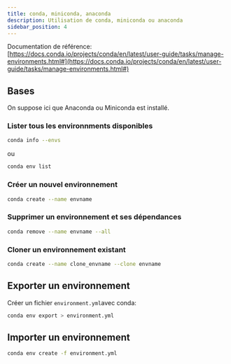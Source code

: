 ```yaml
---
title: conda, miniconda, anaconda
description: Utilisation de conda, miniconda ou anaconda
sidebar_position: 4
---
```


Documentation de référence: [https://docs.conda.io/projects/conda/en/latest/user-guide/tasks/manage-environments.html#](https://docs.conda.io/projects/conda/en/latest/user-guide/tasks/manage-environments.html#)

## Bases

On suppose ici que Anaconda ou Miniconda est installé.

### Lister tous les environnments disponibles

```bash
conda info --envs
```

ou

```bash
conda env list
```

### Créer un nouvel environnement

```bash
conda create --name envname
```

### Supprimer un environnement et ses dépendances

```bash
conda remove --name envname --all
```

### Cloner un environnement existant

```bash
conda create --name clone_envname --clone envname
```

## Exporter un environnement

Créer un fichier `environment.yml`avec conda:

```bash
conda env export > environment.yml
```


## Importer un environnement

```bash
conda env create -f environment.yml
```